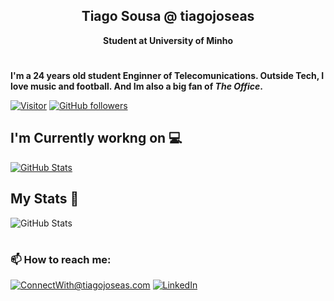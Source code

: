 <h2 align='center'><b>Tiago Sousa @ tiagojoseas</b></h2>
<p align='center'><b>Student at University of Minho</b></p>

#

**I'm a 24 years old student Enginner of Telecomunications. Outside Tech, I love music and football. And Im also a big fan of *The Office*.**
 
[![Visitor](https://visitor-badge.laobi.icu/badge?page_id=tiagojoseas.tiagojoseas)](https://github.com/tiagojoseas) [![GitHub followers](https://img.shields.io/github/followers/tiagojoseas.svg?style=social&label=Follow)](https://github.com/tiagojoseas?tab=followers)

## **I'm Currently workng on** 💻

<a href="https://github.com/tiagojoseas/MyPass">
    <img src="https://github-readme-stats.vercel.app/api/pin/?username=tiagojoseas&repo=MyPass&theme=dark" alt="GitHub Stats" />
</a>

## **My Stats** 👀 
<img src="https://github-readme-stats.vercel.app/api?username=tiagojoseas&show_icons=true&theme=dark" alt="GitHub Stats" /> 

#
### 📫 **How to reach me:**

<a href="mailto:tiagojoseas@gmail.com">![ConnectWith@tiagojoseas.com](https://img.shields.io/badge/Gmail-D14836?style=for-the-badge&logo=gmail&logoColor=white)</a> 
<a href="https://www.linkedin.com/in/tiagojoseas/">![LinkedIn](https://img.shields.io/badge/LinkedIn-0077B5?style=for-the-badge&logo=linkedin&logoColor=white)</a>
